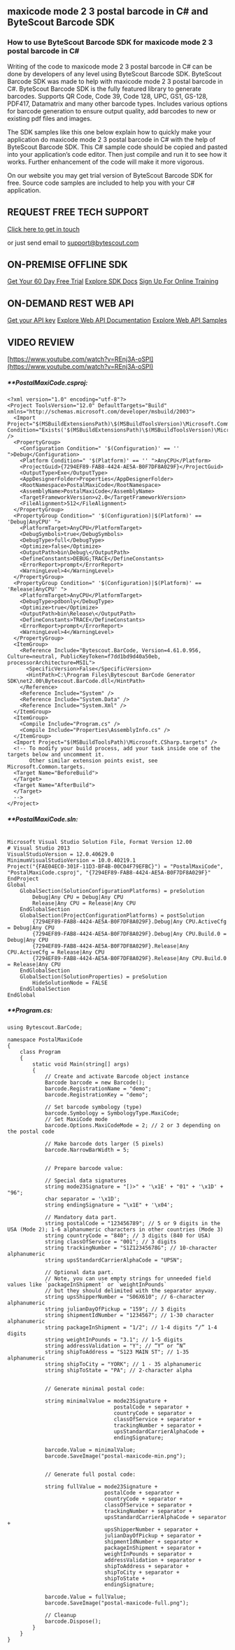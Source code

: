 ## maxicode mode 2 3 postal barcode in C# and ByteScout Barcode SDK

### How to use ByteScout Barcode SDK for maxicode mode 2 3 postal barcode in C#

Writing of the code to maxicode mode 2 3 postal barcode in C# can be done by developers of any level using ByteScout Barcode SDK. ByteScout Barcode SDK was made to help with maxicode mode 2 3 postal barcode in C#. ByteScout Barcode SDK is the fully featured library to generate barcodes. Supports QR Code, Code 39, Code 128, UPC, GS1, GS-128, PDF417, Datamatrix and many other barcode types. Includes various options for barcode generation to ensure output quality, add barcodes to new or existing pdf files and images.

The SDK samples like this one below explain how to quickly make your application do maxicode mode 2 3 postal barcode in C# with the help of ByteScout Barcode SDK. This C# sample code should be copied and pasted into your application’s code editor. Then just compile and run it to see how it works. Further enhancement of the code will make it more vigorous.

On our website you may get trial version of ByteScout Barcode SDK for free. Source code samples are included to help you with your C# application.

## REQUEST FREE TECH SUPPORT

[Click here to get in touch](https://bytescout.zendesk.com/hc/en-us/requests/new?subject=ByteScout%20Barcode%20SDK%20Question)

or just send email to [support@bytescout.com](mailto:support@bytescout.com?subject=ByteScout%20Barcode%20SDK%20Question) 

## ON-PREMISE OFFLINE SDK 

[Get Your 60 Day Free Trial](https://bytescout.com/download/web-installer?utm_source=github-readme)
[Explore SDK Docs](https://bytescout.com/documentation/index.html?utm_source=github-readme)
[Sign Up For Online Training](https://academy.bytescout.com/)


## ON-DEMAND REST WEB API

[Get your API key](https://pdf.co/documentation/api?utm_source=github-readme)
[Explore Web API Documentation](https://pdf.co/documentation/api?utm_source=github-readme)
[Explore Web API Samples](https://github.com/bytescout/ByteScout-SDK-SourceCode/tree/master/PDF.co%20Web%20API)

## VIDEO REVIEW

[https://www.youtube.com/watch?v=REnj3A-oSPI](https://www.youtube.com/watch?v=REnj3A-oSPI)




<!-- code block begin -->

##### ****PostalMaxiCode.csproj:**
    
```
<?xml version="1.0" encoding="utf-8"?>
<Project ToolsVersion="12.0" DefaultTargets="Build" xmlns="http://schemas.microsoft.com/developer/msbuild/2003">
  <Import Project="$(MSBuildExtensionsPath)\$(MSBuildToolsVersion)\Microsoft.Common.props" Condition="Exists('$(MSBuildExtensionsPath)\$(MSBuildToolsVersion)\Microsoft.Common.props')" />
  <PropertyGroup>
    <Configuration Condition=" '$(Configuration)' == '' ">Debug</Configuration>
    <Platform Condition=" '$(Platform)' == '' ">AnyCPU</Platform>
    <ProjectGuid>{7294EF89-FAB8-4424-AE5A-B0F7DF8A029F}</ProjectGuid>
    <OutputType>Exe</OutputType>
    <AppDesignerFolder>Properties</AppDesignerFolder>
    <RootNamespace>PostalMaxiCode</RootNamespace>
    <AssemblyName>PostalMaxiCode</AssemblyName>
    <TargetFrameworkVersion>v2.0</TargetFrameworkVersion>
    <FileAlignment>512</FileAlignment>
  </PropertyGroup>
  <PropertyGroup Condition=" '$(Configuration)|$(Platform)' == 'Debug|AnyCPU' ">
    <PlatformTarget>AnyCPU</PlatformTarget>
    <DebugSymbols>true</DebugSymbols>
    <DebugType>full</DebugType>
    <Optimize>false</Optimize>
    <OutputPath>bin\Debug\</OutputPath>
    <DefineConstants>DEBUG;TRACE</DefineConstants>
    <ErrorReport>prompt</ErrorReport>
    <WarningLevel>4</WarningLevel>
  </PropertyGroup>
  <PropertyGroup Condition=" '$(Configuration)|$(Platform)' == 'Release|AnyCPU' ">
    <PlatformTarget>AnyCPU</PlatformTarget>
    <DebugType>pdbonly</DebugType>
    <Optimize>true</Optimize>
    <OutputPath>bin\Release\</OutputPath>
    <DefineConstants>TRACE</DefineConstants>
    <ErrorReport>prompt</ErrorReport>
    <WarningLevel>4</WarningLevel>
  </PropertyGroup>
  <ItemGroup>
    <Reference Include="Bytescout.BarCode, Version=4.61.0.956, Culture=neutral, PublicKeyToken=f7dd1bd9d40a50eb, processorArchitecture=MSIL">
      <SpecificVersion>False</SpecificVersion>
      <HintPath>C:\Program Files\Bytescout BarCode Generator SDK\net2.00\Bytescout.BarCode.dll</HintPath>
    </Reference>
    <Reference Include="System" />
    <Reference Include="System.Data" />
    <Reference Include="System.Xml" />
  </ItemGroup>
  <ItemGroup>
    <Compile Include="Program.cs" />
    <Compile Include="Properties\AssemblyInfo.cs" />
  </ItemGroup>
  <Import Project="$(MSBuildToolsPath)\Microsoft.CSharp.targets" />
  <!-- To modify your build process, add your task inside one of the targets below and uncomment it. 
       Other similar extension points exist, see Microsoft.Common.targets.
  <Target Name="BeforeBuild">
  </Target>
  <Target Name="AfterBuild">
  </Target>
  -->
</Project>
```

<!-- code block end -->    

<!-- code block begin -->

##### ****PostalMaxiCode.sln:**
    
```

Microsoft Visual Studio Solution File, Format Version 12.00
# Visual Studio 2013
VisualStudioVersion = 12.0.40629.0
MinimumVisualStudioVersion = 10.0.40219.1
Project("{FAE04EC0-301F-11D3-BF4B-00C04F79EFBC}") = "PostalMaxiCode", "PostalMaxiCode.csproj", "{7294EF89-FAB8-4424-AE5A-B0F7DF8A029F}"
EndProject
Global
	GlobalSection(SolutionConfigurationPlatforms) = preSolution
		Debug|Any CPU = Debug|Any CPU
		Release|Any CPU = Release|Any CPU
	EndGlobalSection
	GlobalSection(ProjectConfigurationPlatforms) = postSolution
		{7294EF89-FAB8-4424-AE5A-B0F7DF8A029F}.Debug|Any CPU.ActiveCfg = Debug|Any CPU
		{7294EF89-FAB8-4424-AE5A-B0F7DF8A029F}.Debug|Any CPU.Build.0 = Debug|Any CPU
		{7294EF89-FAB8-4424-AE5A-B0F7DF8A029F}.Release|Any CPU.ActiveCfg = Release|Any CPU
		{7294EF89-FAB8-4424-AE5A-B0F7DF8A029F}.Release|Any CPU.Build.0 = Release|Any CPU
	EndGlobalSection
	GlobalSection(SolutionProperties) = preSolution
		HideSolutionNode = FALSE
	EndGlobalSection
EndGlobal

```

<!-- code block end -->    

<!-- code block begin -->

##### ****Program.cs:**
    
```
using Bytescout.BarCode;

namespace PostalMaxiCode
{
	class Program
	{
		static void Main(string[] args)
		{
			// Create and activate Barcode object instance
			Barcode barcode = new Barcode();
			barcode.RegistrationName = "demo";
			barcode.RegistrationKey = "demo";

			// Set barcode symbology (type) 
			barcode.Symbology = SymbologyType.MaxiCode;
			// Set MaxiCode mode
			barcode.Options.MaxiCodeMode = 2; // 2 or 3 depending on the postal code

			// Make barcode dots larger (5 pixels)
			barcode.NarrowBarWidth = 5;

			
			// Prepare barcode value:

			// Special data signatures
			string mode23Signature = "[)>" + '\x1E' + "01" + '\x1D' + "96";
			char separator = '\x1D';
			string endingSignature = "\x1E" + '\x04';

			// Mandatory data part.
			string postalCode = "123456789"; // 5 or 9 digits in the USA (Mode 2); 1-6 alphanumeric characters in other countries (Mode 3)
			string countryCode = "840"; // 3 digits (840 for USA) 
			string classOfService = "001"; // 3 digits 
			string trackingNumber = "S1Z12345678G"; // 10-character alphanumeric
			string upsStandardCarrierAlphaCode = "UPSN";

			// Optional data part.
			// Note, you can use empty strings for unneeded field values like `packageInShipment` or `weightInPounds` 
			// but they should delimited with the separator anyway.
			string upsShipperNumber = "S06X610"; // 6-character alphanumeric 
			string julianDayOfPickup = "159"; // 3 digits 
			string shipmentIdNumber = "1234567"; // 1-30 character alphanumeric 
			string packageInShipment = "1/2"; // 1-4 digits “/” 1-4 digits 
			string weightInPounds = "3.1"; // 1-5 digits
			string addressValidation = "Y"; // “Y” or “N”
			string shipToAddress = "S123 MAIN ST"; // 1-35 alphanumeric
			string shipToCity = "YORK"; // 1 - 35 alphanumeric
			string shipToState = "PA"; // 2-character alpha


			// Generate minimal postal code:

			string minimalValue = mode23Signature +
			                      postalCode + separator +
			                      countryCode + separator +
			                      classOfService + separator +
			                      trackingNumber + separator +
			                      upsStandardCarrierAlphaCode +
			                      endingSignature;

			barcode.Value = minimalValue;
			barcode.SaveImage("postal-maxicode-min.png");


			// Generate full postal code:

			string fullValue = mode23Signature +
			                   postalCode + separator +
			                   countryCode + separator +
			                   classOfService + separator +
			                   trackingNumber + separator +
			                   upsStandardCarrierAlphaCode + separator +
			                   upsShipperNumber + separator +
			                   julianDayOfPickup + separator +
			                   shipmentIdNumber + separator +
			                   packageInShipment + separator +
			                   weightInPounds + separator +
			                   addressValidation + separator +
			                   shipToAddress + separator +
			                   shipToCity + separator +
			                   shipToState +
			                   endingSignature;

			barcode.Value = fullValue;
			barcode.SaveImage("postal-maxicode-full.png");

			// Cleanup
			barcode.Dispose();
		}
	}
}

```

<!-- code block end -->